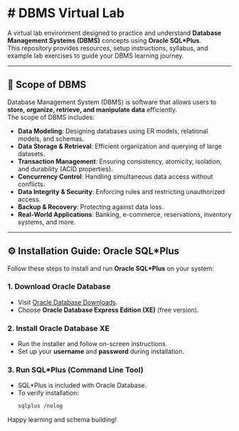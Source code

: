 # # DBMS Virtual Lab

A virtual lab environment designed to practice and understand **Database Management Systems (DBMS)** concepts using **Oracle SQL*Plus**.  
This repository provides resources, setup instructions, syllabus, and example lab exercises to guide your DBMS learning journey.

---

## 📘 Scope of DBMS

Database Management System (DBMS) is software that allows users to **store, organize, retrieve, and manipulate data** efficiently.  
The scope of DBMS includes:

- **Data Modeling**: Designing databases using ER models, relational models, and schemas.  
- **Data Storage & Retrieval**: Efficient organization and querying of large datasets.  
- **Transaction Management**: Ensuring consistency, atomicity, isolation, and durability (ACID properties).  
- **Concurrency Control**: Handling simultaneous data access without conflicts.  
- **Data Integrity & Security**: Enforcing rules and restricting unauthorized access.  
- **Backup & Recovery**: Protecting against data loss.  
- **Real-World Applications**: Banking, e-commerce, reservations, inventory systems, and more.  

---

## ⚙️ Installation Guide: Oracle SQL*Plus

Follow these steps to install and run **Oracle SQL*Plus** on your system:

### 1. Download Oracle Database
- Visit [Oracle Database Downloads](https://www.oracle.com/database/technologies/).  
- Choose **Oracle Database Express Edition (XE)** (free version).  

### 2. Install Oracle Database XE
- Run the installer and follow on-screen instructions.  
- Set up your **username** and **password** during installation.  

### 3. Run SQL*Plus (Command Line Tool)
- SQL*Plus is included with Oracle Database.  
- To verify installation:  
  ```bash
  sqlplus /nolog

Happy learning and schema building!
